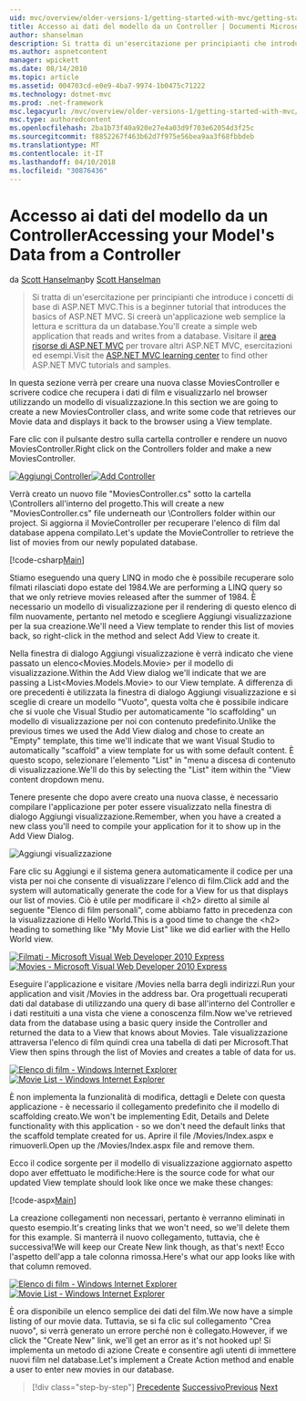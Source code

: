 ```yaml
---
uid: mvc/overview/older-versions-1/getting-started-with-mvc/getting-started-with-mvc-part5
title: Accesso ai dati del modello da un Controller | Documenti Microsoft
author: shanselman
description: Si tratta di un'esercitazione per principianti che introduce i concetti di base di ASP.NET MVC. Creare un'applicazione web semplice la lettura e scrittura da un database.
ms.author: aspnetcontent
manager: wpickett
ms.date: 08/14/2010
ms.topic: article
ms.assetid: 004703cd-e0e9-4ba7-9974-1b0475c71222
ms.technology: dotnet-mvc
ms.prod: .net-framework
msc.legacyurl: /mvc/overview/older-versions-1/getting-started-with-mvc/getting-started-with-mvc-part5
msc.type: authoredcontent
ms.openlocfilehash: 2ba1b73f40a920e27e4a03d9f703e62054d3f25c
ms.sourcegitcommit: f8852267f463b62d7f975e56bea9aa3f68fbbdeb
ms.translationtype: MT
ms.contentlocale: it-IT
ms.lasthandoff: 04/10/2018
ms.locfileid: "30876436"
---
```

<a name="accessing-your-models-data-from-a-controller"></a><span data-ttu-id="68ade-104">Accesso ai dati del modello da un Controller</span><span class="sxs-lookup"><span data-stu-id="68ade-104">Accessing your Model's Data from a Controller</span></span>
====================
<span data-ttu-id="68ade-105">da [Scott Hanselman](https://github.com/shanselman)</span><span class="sxs-lookup"><span data-stu-id="68ade-105">by [Scott Hanselman](https://github.com/shanselman)</span></span>

> <span data-ttu-id="68ade-106">Si tratta di un'esercitazione per principianti che introduce i concetti di base di ASP.NET MVC.</span><span class="sxs-lookup"><span data-stu-id="68ade-106">This is a beginner tutorial that introduces the basics of ASP.NET MVC.</span></span> <span data-ttu-id="68ade-107">Si creerà un'applicazione web semplice la lettura e scrittura da un database.</span><span class="sxs-lookup"><span data-stu-id="68ade-107">You'll create a simple web application that reads and writes from a database.</span></span> <span data-ttu-id="68ade-108">Visitare il [area risorse di ASP.NET MVC](../../../index.md) per trovare altri ASP.NET MVC, esercitazioni ed esempi.</span><span class="sxs-lookup"><span data-stu-id="68ade-108">Visit the [ASP.NET MVC learning center](../../../index.md) to find other ASP.NET MVC tutorials and samples.</span></span>


<span data-ttu-id="68ade-109">In questa sezione verrà per creare una nuova classe MoviesController e scrivere codice che recupera i dati di film e visualizzarlo nel browser utilizzando un modello di visualizzazione.</span><span class="sxs-lookup"><span data-stu-id="68ade-109">In this section we are going to create a new MoviesController class, and write some code that retrieves our Movie data and displays it back to the browser using a View template.</span></span>

<span data-ttu-id="68ade-110">Fare clic con il pulsante destro sulla cartella controller e rendere un nuovo MoviesController.</span><span class="sxs-lookup"><span data-stu-id="68ade-110">Right click on the Controllers folder and make a new MoviesController.</span></span>

<span data-ttu-id="68ade-111">[![Aggiungi Controller](getting-started-with-mvc-part5/_static/image2.png)](getting-started-with-mvc-part5/_static/image1.png)</span><span class="sxs-lookup"><span data-stu-id="68ade-111">[![Add Controller](getting-started-with-mvc-part5/_static/image2.png)](getting-started-with-mvc-part5/_static/image1.png)</span></span>

<span data-ttu-id="68ade-112">Verrà creato un nuovo file "MoviesController.cs" sotto la cartella \Controllers all'interno del progetto.</span><span class="sxs-lookup"><span data-stu-id="68ade-112">This will create a new "MoviesController.cs" file underneath our \Controllers folder within our project.</span></span> <span data-ttu-id="68ade-113">Si aggiorna il MovieController per recuperare l'elenco di film dal database appena compilato.</span><span class="sxs-lookup"><span data-stu-id="68ade-113">Let's update the MovieController to retrieve the list of movies from our newly populated database.</span></span>

[!code-csharp[Main](getting-started-with-mvc-part5/samples/sample1.cs)]

<span data-ttu-id="68ade-114">Stiamo eseguendo una query LINQ in modo che è possibile recuperare solo filmati rilasciati dopo estate del 1984.</span><span class="sxs-lookup"><span data-stu-id="68ade-114">We are performing a LINQ query so that we only retrieve movies released after the summer of 1984.</span></span> <span data-ttu-id="68ade-115">È necessario un modello di visualizzazione per il rendering di questo elenco di film nuovamente, pertanto nel metodo e scegliere Aggiungi visualizzazione per la sua creazione.</span><span class="sxs-lookup"><span data-stu-id="68ade-115">We'll need a View template to render this list of movies back, so right-click in the method and select Add View to create it.</span></span>

<span data-ttu-id="68ade-116">Nella finestra di dialogo Aggiungi visualizzazione è verrà indicato che viene passato un elenco&lt;Movies.Models.Movie&gt; per il modello di visualizzazione.</span><span class="sxs-lookup"><span data-stu-id="68ade-116">Within the Add View dialog we'll indicate that we are passing a List&lt;Movies.Models.Movie&gt; to our View template.</span></span> <span data-ttu-id="68ade-117">A differenza di ore precedenti è utilizzata la finestra di dialogo Aggiungi visualizzazione e si sceglie di creare un modello "Vuoto", questa volta che è possibile indicare che si vuole che Visual Studio per automaticamente "lo scaffolding" un modello di visualizzazione per noi con contenuto predefinito.</span><span class="sxs-lookup"><span data-stu-id="68ade-117">Unlike the previous times we used the Add View dialog and chose to create an "Empty" template, this time we'll indicate that we want Visual Studio to automatically "scaffold" a view template for us with some default content.</span></span> <span data-ttu-id="68ade-118">È questo scopo, selezionare l'elemento "List" in "menu a discesa di contenuto di visualizzazione.</span><span class="sxs-lookup"><span data-stu-id="68ade-118">We'll do this by selecting the "List" item within the "View content dropdown menu.</span></span>

<span data-ttu-id="68ade-119">Tenere presente che dopo avere creato una nuova classe, è necessario compilare l'applicazione per poter essere visualizzato nella finestra di dialogo Aggiungi visualizzazione.</span><span class="sxs-lookup"><span data-stu-id="68ade-119">Remember, when you have a created a new class you'll need to compile your application for it to show up in the Add View Dialog.</span></span>

![Aggiungi visualizzazione](getting-started-with-mvc-part5/_static/image3.png)

<span data-ttu-id="68ade-121">Fare clic su Aggiungi e il sistema genera automaticamente il codice per una vista per noi che consente di visualizzare l'elenco di film.</span><span class="sxs-lookup"><span data-stu-id="68ade-121">Click add and the system will automatically generate the code for a View for us that displays our list of movies.</span></span> <span data-ttu-id="68ade-122">Ciò è utile per modificare il &lt;h2&gt; diretto al simile al seguente "Elenco di film personali", come abbiamo fatto in precedenza con la visualizzazione di Hello World.</span><span class="sxs-lookup"><span data-stu-id="68ade-122">This is a good time to change the &lt;h2&gt; heading to something like "My Movie List" like we did earlier with the Hello World view.</span></span>

<span data-ttu-id="68ade-123">[![Filmati - Microsoft Visual Web Developer 2010 Express](getting-started-with-mvc-part5/_static/image5.png)](getting-started-with-mvc-part5/_static/image4.png)</span><span class="sxs-lookup"><span data-stu-id="68ade-123">[![Movies - Microsoft Visual Web Developer 2010 Express](getting-started-with-mvc-part5/_static/image5.png)](getting-started-with-mvc-part5/_static/image4.png)</span></span>

<span data-ttu-id="68ade-124">Eseguire l'applicazione e visitare /Movies nella barra degli indirizzi.</span><span class="sxs-lookup"><span data-stu-id="68ade-124">Run your application and visit /Movies in the address bar.</span></span> <span data-ttu-id="68ade-125">Ora progettuali recuperati dati dal database di utilizzando una query di base all'interno del Controller e i dati restituiti a una vista che viene a conoscenza film.</span><span class="sxs-lookup"><span data-stu-id="68ade-125">Now we've retrieved data from the database using a basic query inside the Controller and returned the data to a View that knows about Movies.</span></span> <span data-ttu-id="68ade-126">Tale visualizzazione attraversa l'elenco di film quindi crea una tabella di dati per Microsoft.</span><span class="sxs-lookup"><span data-stu-id="68ade-126">That View then spins through the list of Movies and creates a table of data for us.</span></span>

<span data-ttu-id="68ade-127">[![Elenco di film - Windows Internet Explorer](getting-started-with-mvc-part5/_static/image7.png)](getting-started-with-mvc-part5/_static/image6.png)</span><span class="sxs-lookup"><span data-stu-id="68ade-127">[![Movie List - Windows Internet Explorer](getting-started-with-mvc-part5/_static/image7.png)](getting-started-with-mvc-part5/_static/image6.png)</span></span>

<span data-ttu-id="68ade-128">È non implementa la funzionalità di modifica, dettagli e Delete con questa applicazione - è necessario il collegamento predefinito che il modello di scaffolding creato.</span><span class="sxs-lookup"><span data-stu-id="68ade-128">We won't be implementing Edit, Details and Delete functionality with this application - so we don't need the default links that the scaffold template created for us.</span></span> <span data-ttu-id="68ade-129">Aprire il file /Movies/Index.aspx e rimuoverli.</span><span class="sxs-lookup"><span data-stu-id="68ade-129">Open up the /Movies/Index.aspx file and remove them.</span></span>

<span data-ttu-id="68ade-130">Ecco il codice sorgente per il modello di visualizzazione aggiornato aspetto dopo aver effettuato le modifiche:</span><span class="sxs-lookup"><span data-stu-id="68ade-130">Here is the source code for what our updated View template should look like once we make these changes:</span></span>

[!code-aspx[Main](getting-started-with-mvc-part5/samples/sample2.aspx)]

<span data-ttu-id="68ade-131">La creazione collegamenti non necessari, pertanto è verranno eliminati in questo esempio.</span><span class="sxs-lookup"><span data-stu-id="68ade-131">It's creating links that we won't need, so we'll delete them for this example.</span></span> <span data-ttu-id="68ade-132">Si manterrà il nuovo collegamento, tuttavia, che è successiva!</span><span class="sxs-lookup"><span data-stu-id="68ade-132">We will keep our Create New link though, as that's next!</span></span> <span data-ttu-id="68ade-133">Ecco l'aspetto dell'app a tale colonna rimossa.</span><span class="sxs-lookup"><span data-stu-id="68ade-133">Here's what our app looks like with that column removed.</span></span>

<span data-ttu-id="68ade-134">[![Elenco di film - Windows Internet Explorer](getting-started-with-mvc-part5/_static/image9.png)](getting-started-with-mvc-part5/_static/image8.png)</span><span class="sxs-lookup"><span data-stu-id="68ade-134">[![Movie List - Windows Internet Explorer](getting-started-with-mvc-part5/_static/image9.png)](getting-started-with-mvc-part5/_static/image8.png)</span></span>

<span data-ttu-id="68ade-135">È ora disponibile un elenco semplice dei dati del film.</span><span class="sxs-lookup"><span data-stu-id="68ade-135">We now have a simple listing of our movie data.</span></span> <span data-ttu-id="68ade-136">Tuttavia, se si fa clic sul collegamento "Crea nuovo", si verrà generato un errore perché non è collegato.</span><span class="sxs-lookup"><span data-stu-id="68ade-136">However, if we click the "Create New" link, we'll get an error as it's not hooked up!</span></span> <span data-ttu-id="68ade-137">Si implementa un metodo di azione Create e consentire agli utenti di immettere nuovi film nel database.</span><span class="sxs-lookup"><span data-stu-id="68ade-137">Let's implement a Create Action method and enable a user to enter new movies in our database.</span></span>

> [!div class="step-by-step"]
> <span data-ttu-id="68ade-138">[Precedente](getting-started-with-mvc-part4.md)
> [Successivo](getting-started-with-mvc-part6.md)</span><span class="sxs-lookup"><span data-stu-id="68ade-138">[Previous](getting-started-with-mvc-part4.md)
[Next](getting-started-with-mvc-part6.md)</span></span>
